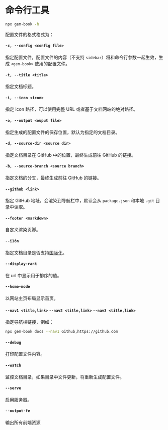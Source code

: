 # 命令行工具

```bash
npx gem-book -h
```

配置文件的格式格式为：

<gbp-raw src="/src/common/config.ts"></gbp-raw>

#### `-c, --config <config file>`

指定配置文件，配置文件的内容（不支持 `sidebar`）将和命令行参数一起生效，生成 `<gem-book>` 使用的配置文件。

#### `-t, --title <title>`

指定文档标题。

#### `-i, --icon <icon>`

指定 icon 路径，可以使用完整 URL 或者基于文档网站的绝对路径。

#### `-o, --output <ouput file>`

指定生成的配置文件的保存位置，默认为指定的文档目录。

#### `-d, --source-dir <source dir>`

指定文档目录在 GitHub 中的位置，最终生成前往 GitHub 的链接。

#### `-b, --source-branch <source branch>`

指定文档的分支，最终生成前往 GitHub 的链接。

#### `--github <link>`

指定 GitHub 地址，会渲染到导航栏中，默认会从 `package.json` 和本地 `.git` 目录中读取。

#### `--footer <markdown>`

自定义渲染页脚。

#### `--i18n`

指定文档目录是否支持[国际化](./002-i18n)。

#### `--display-rank`

在 url 中显示用于排序的值。

#### `--home-mode`

以网站主页布局显示首页。

#### `--nav1 <title,link>` `--nav2 <title,link>` `--nav3 <title,link>`

指定导航栏链接，例如：

```bash
npx gem-book docs --nav1 Github,https://github.com
```

#### `--debug`

打印配置文件内容。

#### `--watch`

监控文档目录，如果目录中文件更新，将重新生成配置文件。

#### `--serve`

启用服务器。

#### `--output-fe`

输出所有前端资源
